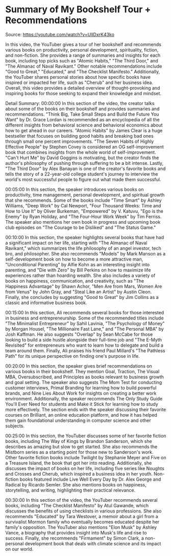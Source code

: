 # Summary of My Bookshelf Tour + Recommendations

Source: https://youtube.com/watch?v=UlIDxrK43ko

In this video, the YouTuber gives a tour of her bookshelf and recommends various books on productivity, personal development, spirituality, fiction, and non-fiction. She provides a range of summaries and insights for each book, including top picks such as "Atomic Habits," "The Third Door," and "The Almanac of Naval Ravikant." Other notable recommendations include "Good to Great," "Educated," and "The Checklist Manifesto." Additionally, the YouTuber shares personal stories about how specific books have inspired or impacted her life, such as "Cherub" and her business idea. Overall, this video provides a detailed overview of thought-provoking and inspiring books for those seeking to expand their knowledge and mindset.

Detail Summary: 
00:00:00
In this section of the video, the creator talks about some of the books on their bookshelf and provides summaries and recommendations. "Think Big, Take Small Steps and Build the Future You Want" by Dr. Grace Lordan is recommended as an encyclopedia of all the different insights from behavioral science and behavioral economics about how to get ahead in our careers. "Atomic Habits" by James Clear is a huge bestseller that focuses on building good habits and breaking bad ones through small one percent improvements. "The Seven Habits of Highly Effective People" by Stephen Covey is considered an OG self-improvement book that combines insights from the whole world of self-improvement. "Can't Hurt Me" by David Goggins is motivating, but the creator finds the author's philosophy of pushing through suffering to be a bit intense. Lastly, "The Third Door" by Alex Banayan is one of the creator's favorite books and tells the story of a 22-year-old college student's journey to interview the world's most successful people to figure out what made them successful.

00:05:00
In this section, the speaker introduces various books on productivity, time management, personal development, and spiritual growth that she recommends. Some of the books include "Time Smart" by Ashley Williams, "Deep Work" by Cal Newport, "Four Thousand Weeks: Time and How to Use It" by Oliver Burkeman, "Empowered" by V. Katuvu, "Ego is the Enemy" by Ryan Holiday, and "The Four-Hour Work Week" by Tim Ferriss. The speaker also mentions her own book in progress and upcoming book club episodes on "The Courage to be Disliked" and "The Status Game."

00:10:00
In this section, the speaker highlights several books that have had a significant impact on her life, starting with "The Almanac of Naval Ravikant," which summarizes the life philosophy of an angel investor, tech bro, and philosopher. She also recommends "Models" by Mark Manson as a self-development book on how to become a more attractive man, "Unconditional Parenting" by Alfie Kohn as an interesting insight into parenting, and "Die with Zero" by Bill Perkins on how to maximize life experiences rather than hoarding wealth. She also includes a variety of books on happiness, communication, and creativity, such as "The Happiness Advantage" by Shawn Achor, "Men Are from Mars, Women Are from Venus" by John Gray, and "Steal Like an Artist" by Austin Cleon. Finally, she concludes by suggesting "Good to Great" by Jim Collins as a classic and informative business book.

00:15:00
In this section, Ali recommends several books for those interested in business and entrepreneurship. Some of the recommended titles include "The Minimalist Entrepreneur" by Sahil Lavinia, "The Psychology of Money" by Morgan Housel, "The Millionaire Fast Lane," and "The Personal MBA" by Josh Kaffman. He also suggests "Overlap" by Sean McCabe for those looking to build a side hustle alongside their full-time job and "The E-Myth Revisited" for entrepreneurs who want to learn how to delegate and build a team around them. Finally, Ali praises his friend Paul Millard's "The Pathless Path" for its unique perspective on finding one's purpose in life.

00:20:00
In this section, the speaker gives brief recommendations on various books in their bookshelf. They mention Goal, Traction, The Visual MBA, Oversubscribed, and Principles as books relevant to business growth and goal setting. The speaker also suggests The Mom Test for conducting customer interviews, Primal Branding for learning how to build powerful brands, and Nine Lies About Work for insights on creating a better work environment. Additionally, the speaker recommends The Only Study Guide You'll Ever Need for students and Make it Stick for learning how to study more effectively. The section ends with the speaker discussing their favorite courses on Brilliant, an online education platform, and how it has helped them gain foundational understanding in computer science and other subjects.

00:25:00
In this section, the YouTuber discusses some of her favorite fiction books, including The Way of Kings by Brandon Sanderson, which she describes as amazing but slow to get started. She also recommends the Mistborn series as a starting point for those new to Sanderson's work. Other favorite fiction books include Twilight by Stephanie Meyer and Five on a Treasure Island, the book that got her into reading. Additionally, she discusses the impact of books on her life, including five series like Noughts and Crosses and Cherub, which inspired a business idea in her youth. Non-fiction books featured include Live Well Every Day by Dr. Alex George and Radical by Ricardo Semler. She also mentions books on happiness, storytelling, and writing, highlighting their practical relevance.

00:30:00
In this section of the video, the YouTuber recommends several books, including "The Checklist Manifesto" by Atul Gawande, which discusses the benefits of using checklists in various professions. She also recommends "Educated" by Tara Westover, a memoir about a girl from a survivalist Mormon family who eventually becomes educated despite her family's opposition. The YouTuber also mentions "Elon Musk" by Ashley Vance, a biography that provides insight into Musk's life and rise to success. Finally, she recommends "Firmament" by Simon Clark, a non-personal development book that deals with climate science and its impact on our world.

